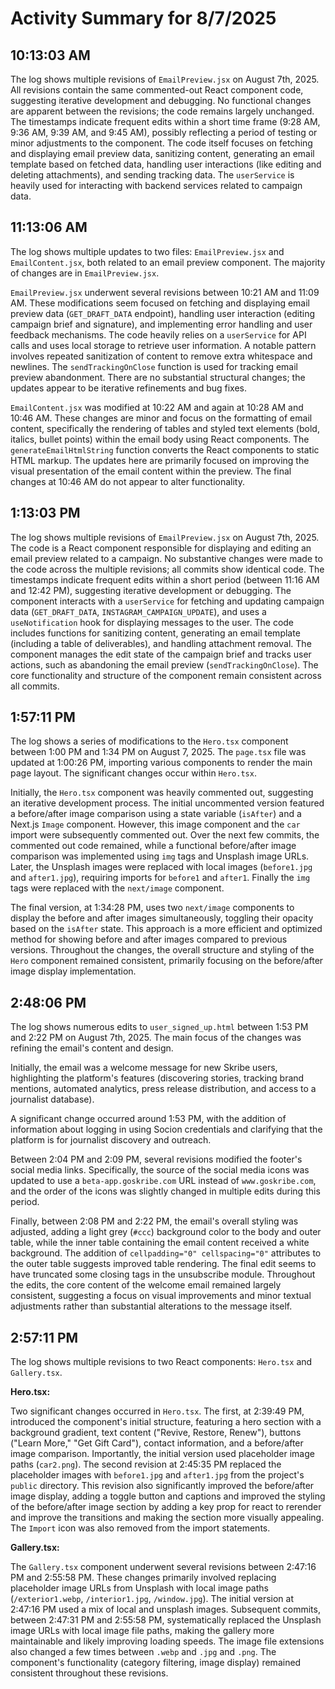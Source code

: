 # Activity Summary for 8/7/2025

## 10:13:03 AM
The log shows multiple revisions of `EmailPreview.jsx` on August 7th, 2025.  All revisions contain the same commented-out React component code, suggesting iterative development and debugging.  No functional changes are apparent between the revisions; the code remains largely unchanged. The timestamps indicate frequent edits within a short time frame (9:28 AM, 9:36 AM, 9:39 AM, and 9:45 AM), possibly reflecting a period of testing or minor adjustments to the component.  The code itself focuses on fetching and displaying email preview data, sanitizing content, generating an email template based on fetched data, handling user interactions (like editing and deleting attachments), and sending tracking data.  The `userService` is heavily used for interacting with backend services related to campaign data.


## 11:13:06 AM
The log shows multiple updates to two files: `EmailPreview.jsx` and `EmailContent.jsx`, both related to an email preview component.  The majority of changes are in `EmailPreview.jsx`.

`EmailPreview.jsx` underwent several revisions between 10:21 AM and 11:09 AM.  These modifications seem focused on fetching and displaying email preview data (`GET_DRAFT_DATA` endpoint), handling user interaction (editing campaign brief and signature), and implementing error handling and user feedback mechanisms.  The code heavily relies on a `userService` for API calls and uses local storage to retrieve user information.  A notable pattern involves repeated sanitization of content to remove extra whitespace and newlines.  The  `sendTrackingOnClose` function is used for tracking email preview abandonment. There are no substantial structural changes; the updates appear to be iterative refinements and bug fixes.


`EmailContent.jsx` was modified at 10:22 AM and again at 10:28 AM and 10:46 AM. These changes are minor and focus on the formatting of email content, specifically the rendering of tables and styled text elements (bold, italics, bullet points) within the email body using React components.  The `generateEmailHtmlString` function converts the React components to static HTML markup.  The updates here are primarily focused on improving the visual presentation of the email content within the preview.  The final changes at 10:46 AM do not appear to alter functionality.


## 1:13:03 PM
The log shows multiple revisions of `EmailPreview.jsx` on August 7th, 2025.  The code is a React component responsible for displaying and editing an email preview related to a campaign.  No substantive changes were made to the code across the multiple revisions; all commits show identical code. The timestamps indicate frequent edits within a short period (between 11:16 AM and 12:42 PM), suggesting iterative development or debugging. The component interacts with a `userService` for fetching and updating campaign data (`GET_DRAFT_DATA`, `INSTAGRAM_CAMPAIGN_UPDATE`), and uses a `useNotification` hook for displaying messages to the user.  The code includes functions for sanitizing content, generating an email template (including a table of deliverables), and handling attachment removal.  The component manages the edit state of the campaign brief and tracks user actions, such as abandoning the email preview (`sendTrackingOnClose`).  The core functionality and structure of the component remain consistent across all commits.


## 1:57:11 PM
The log shows a series of modifications to the `Hero.tsx` component between 1:00 PM and 1:34 PM on August 7, 2025.  The `page.tsx` file was updated at 1:00:26 PM,  importing various components to render the main page layout.  The significant changes occur within `Hero.tsx`.

Initially, the `Hero.tsx` component was heavily commented out, suggesting an iterative development process.  The initial uncommented version  featured a before/after image comparison using a state variable (`isAfter`) and a Next.js `Image` component.  However, this image component and the `car` import were subsequently commented out.  Over the next few commits, the commented out code remained, while a functional before/after image comparison was implemented using `img` tags and Unsplash image URLs.  Later,  the Unsplash images were replaced with local images (`before1.jpg` and `after1.jpg`), requiring imports for `before1` and `after1`. Finally the `img` tags were replaced with the `next/image` component.


The final version, at 1:34:28 PM, uses two `next/image` components to display the before and after images simultaneously, toggling their opacity based on the `isAfter` state. This approach is a more efficient and optimized method for showing before and after images compared to previous versions.  Throughout the changes, the overall structure and styling of the `Hero` component remained consistent, primarily focusing on the before/after image display implementation.


## 2:48:06 PM
The log shows numerous edits to `user_signed_up.html` between 1:53 PM and 2:22 PM on August 7th, 2025.  The main focus of the changes was refining the email's content and design.

Initially, the email was a welcome message for new Skribe users, highlighting the platform's features (discovering stories, tracking brand mentions, automated analytics, press release distribution, and access to a journalist database).

A significant change occurred around 1:53 PM, with the addition of information about logging in using Socion credentials and clarifying that the platform is for journalist discovery and outreach.

Between 2:04 PM and 2:09 PM, several revisions modified the footer's social media links.  Specifically, the source of the social media icons was updated to use a `beta-app.goskribe.com` URL instead of `www.goskribe.com`, and the order of the icons was slightly changed in multiple edits during this period.

Finally, between 2:08 PM and 2:22 PM, the email's overall styling was adjusted, adding a light grey (`#ccc`) background color to the body and outer table, while the inner table containing the email content received a white background.  The addition of `cellpadding="0" cellspacing="0"` attributes to the outer table suggests improved table rendering. The final edit seems to have truncated some closing tags in the unsubscribe module.  Throughout the edits, the core content of the welcome email remained largely consistent, suggesting a focus on visual improvements and minor textual adjustments rather than substantial alterations to the message itself.


## 2:57:11 PM
The log shows multiple revisions to two React components: `Hero.tsx` and `Gallery.tsx`.

**Hero.tsx:**

Two significant changes occurred in `Hero.tsx`.  The first, at 2:39:49 PM, introduced the component's initial structure, featuring a hero section with a background gradient, text content ("Revive, Restore, Renew"), buttons ("Learn More," "Get Gift Card"), contact information, and a before/after image comparison.  Importantly, the initial version used placeholder image paths (`car2.png`). The second revision at 2:45:35 PM replaced the placeholder images with `before1.jpg` and `after1.jpg` from the project's `public` directory.  This revision also significantly improved the before/after image display, adding a toggle button and captions and improved the styling of the before/after image section by adding a key prop for react to rerender and improve the transitions and making the section more visually appealing.  The  `Import` icon was also removed from the import statements.

**Gallery.tsx:**

The `Gallery.tsx` component underwent several revisions between 2:47:16 PM and 2:55:58 PM.  These changes primarily involved replacing placeholder image URLs from Unsplash with local image paths  (`/exterior1.webp`, `/interior1.jpg`, `/window.jpg`). The initial version at 2:47:16 PM  used a mix of local and unsplash images. Subsequent commits, between 2:47:31 PM and 2:55:58 PM,  systematically replaced the Unsplash image URLs with local image file paths, making the gallery more maintainable and likely improving loading speeds.  The image file extensions also changed a few times between `.webp` and `.jpg` and `.png`.  The component's functionality (category filtering, image display) remained consistent throughout these revisions.
